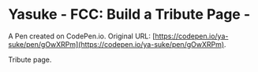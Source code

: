 #  Yasuke - FCC: Build a Tribute Page - <v2020>

A Pen created on CodePen.io. Original URL: [https://codepen.io/ya-suke/pen/gOwXRPm](https://codepen.io/ya-suke/pen/gOwXRPm).

Tribute page.
